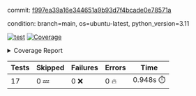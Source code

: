 commit: [f997ea39a16e344651a9b93d7f4bcade0e78571a](https://github.com/rcmdnk/conf-finder/tree/f997ea39a16e344651a9b93d7f4bcade0e78571a)

condition: branch=main, os=ubuntu-latest, python_version=3.11

[![test](https://github.com/rcmdnk/conf-finder/actions/workflows/test.yml/badge.svg)](https://github.com/rcmdnk/conf-finder/actions/runs/15265247232)
<a href="https://github.com/rcmdnk/conf-finder/blob/f997ea39a16e344651a9b93d7f4bcade0e78571a/README.md"><img alt="Coverage" src="https://img.shields.io/badge/Coverage-83%25-green.svg" /></a><details><summary>Coverage Report </summary><table><tr><th>File</th><th>Stmts</th><th>Miss</th><th>Cover</th><th>Missing</th></tr><tbody><tr><td colspan="5"><b>src/conf_finder</b></td></tr><tr><td>&nbsp; &nbsp;<a href="https://github.com/rcmdnk/conf-finder/blob/f997ea39a16e344651a9b93d7f4bcade0e78571a/src/conf_finder/conf_finder.py">conf_finder.py</a></td><td>169</td><td>29</td><td>83%</td><td><a href="https://github.com/rcmdnk/conf-finder/blob/f997ea39a16e344651a9b93d7f4bcade0e78571a/src/conf_finder/conf_finder.py#L8">8</a>, <a href="https://github.com/rcmdnk/conf-finder/blob/f997ea39a16e344651a9b93d7f4bcade0e78571a/src/conf_finder/conf_finder.py#L62-L63">62&ndash;63</a>, <a href="https://github.com/rcmdnk/conf-finder/blob/f997ea39a16e344651a9b93d7f4bcade0e78571a/src/conf_finder/conf_finder.py#L86-L90">86&ndash;90</a>, <a href="https://github.com/rcmdnk/conf-finder/blob/f997ea39a16e344651a9b93d7f4bcade0e78571a/src/conf_finder/conf_finder.py#L99-L100">99&ndash;100</a>, <a href="https://github.com/rcmdnk/conf-finder/blob/f997ea39a16e344651a9b93d7f4bcade0e78571a/src/conf_finder/conf_finder.py#L105-L106">105&ndash;106</a>, <a href="https://github.com/rcmdnk/conf-finder/blob/f997ea39a16e344651a9b93d7f4bcade0e78571a/src/conf_finder/conf_finder.py#L150">150</a>, <a href="https://github.com/rcmdnk/conf-finder/blob/f997ea39a16e344651a9b93d7f4bcade0e78571a/src/conf_finder/conf_finder.py#L169-L174">169&ndash;174</a>, <a href="https://github.com/rcmdnk/conf-finder/blob/f997ea39a16e344651a9b93d7f4bcade0e78571a/src/conf_finder/conf_finder.py#L195">195</a>, <a href="https://github.com/rcmdnk/conf-finder/blob/f997ea39a16e344651a9b93d7f4bcade0e78571a/src/conf_finder/conf_finder.py#L200">200</a>, <a href="https://github.com/rcmdnk/conf-finder/blob/f997ea39a16e344651a9b93d7f4bcade0e78571a/src/conf_finder/conf_finder.py#L228">228</a>, <a href="https://github.com/rcmdnk/conf-finder/blob/f997ea39a16e344651a9b93d7f4bcade0e78571a/src/conf_finder/conf_finder.py#L246">246</a>, <a href="https://github.com/rcmdnk/conf-finder/blob/f997ea39a16e344651a9b93d7f4bcade0e78571a/src/conf_finder/conf_finder.py#L289-L290">289&ndash;290</a>, <a href="https://github.com/rcmdnk/conf-finder/blob/f997ea39a16e344651a9b93d7f4bcade0e78571a/src/conf_finder/conf_finder.py#L320-L321">320&ndash;321</a>, <a href="https://github.com/rcmdnk/conf-finder/blob/f997ea39a16e344651a9b93d7f4bcade0e78571a/src/conf_finder/conf_finder.py#L325">325</a>, <a href="https://github.com/rcmdnk/conf-finder/blob/f997ea39a16e344651a9b93d7f4bcade0e78571a/src/conf_finder/conf_finder.py#L333">333</a></td></tr><tr><td><b>TOTAL</b></td><td><b>174</b></td><td><b>29</b></td><td><b>83%</b></td><td>&nbsp;</td></tr></tbody></table></details>

| Tests | Skipped | Failures | Errors | Time |
| ----- | ------- | -------- | -------- | ------------------ |
| 17 | 0 :zzz: | 0 :x: | 0 :fire: | 0.948s :stopwatch: |

